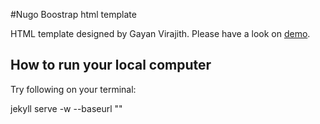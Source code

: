 #Nugo Boostrap html template

HTML template designed by Gayan Virajith. Please have a look on [demo](http://gayanvirajith.gihub.io/nugo).

## How to run your local computer

Try following on your terminal:

jekyll serve -w --baseurl ""
